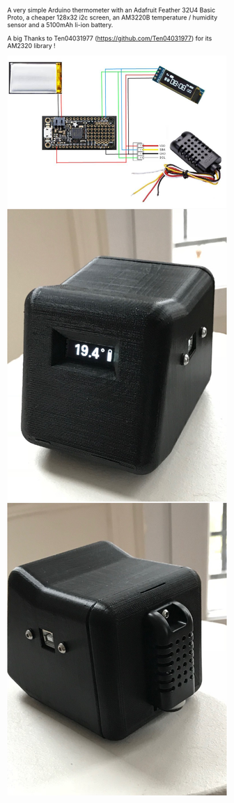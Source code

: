 A very simple Arduino thermometer with an Adafruit Feather 32U4 Basic Proto, a cheaper 128x32 i2c screen, an AM3220B temperature / humidity sensor and a 5100mAh li-ion battery.

A big Thanks to Ten04031977 (https://github.com/Ten04031977) for its AM2320 library !

![](https://github.com/ScoobieSnax/Arduino-Thermometer-128x32/blob/master/IMG/Diagram.jpg)
![](https://github.com/ScoobieSnax/Arduino-Thermometer-128x32/blob/master/IMG/IMG_0958.jpg)
![](https://github.com/ScoobieSnax/Arduino-Thermometer-128x32/blob/master/IMG/IMG_0959.jpg)
